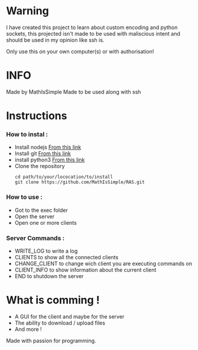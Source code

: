 # Warning 

I have created this project to learn about custom encoding and python sockets, this projected isn't made to be used with maliscious intent and should be used in my opinion like ssh is.

Only use this on your own computer(s) or with authorisation!

# INFO

Made by MathIsSimple
Made to be used along with ssh

# Instructions

### How to instal : 

+ Install nodejs [From this link](https://nodejs.org/en/)
+ Install git [From this link](https://git-scm.com/)
+ install python3 [From this link](https://www.python.org/)
+ Clone the repository
    ```
    cd path/to/your/lococation/to/install
    git clone https://github.com/MathIsSimple/RAS.git
    ```
    
### How to use : 

+ Got to the exec folder
+ Open the server
+ Open one or more clients

### Server Commands :

+ WRITE_LOG to write a log
+ CLIENTS to show all the connected clients
+ CHANGE_CLIENT to change wich client you are executing commands on
+ CLIENT_INFO to show information about the current client
+ END to shutdown the server

# What is comming !

+ A GUI for the client and maybe for the server
+ The ability to download / upload files
+ And more !

Made with passion for programming.